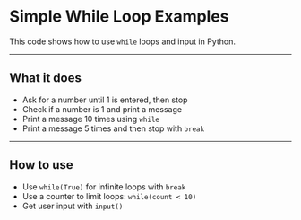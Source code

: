 # Simple While Loop Examples

This code shows how to use `while` loops and input in Python.

---

## What it does

- Ask for a number until 1 is entered, then stop
- Check if a number is 1 and print a message
- Print a message 10 times using `while`
- Print a message 5 times and then stop with `break`

---

## How to use

- Use `while(True)` for infinite loops with `break`
- Use a counter to limit loops: `while(count < 10)`
- Get user input with `input()`
